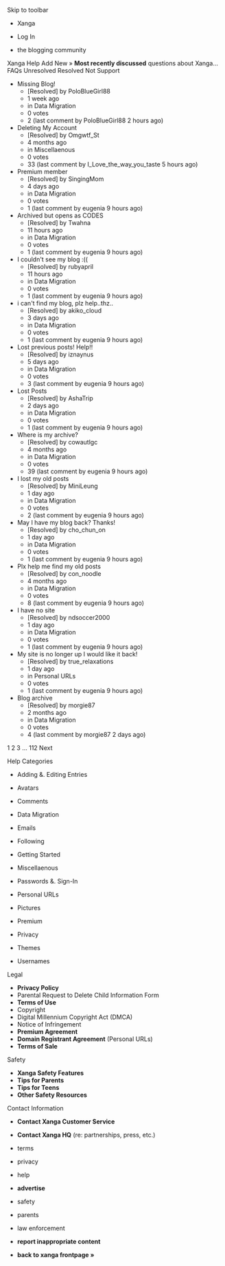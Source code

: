 Skip to toolbar

*   Xanga

*   Log In

*   the blogging community

Xanga Help Add New » **Most recently discussed** questions about Xanga… FAQs Unresolved Resolved Not Support

*   Missing Blog!
    *   \[Resolved\] by PoloBlueGirl88
    *   1 week ago
    *   in Data Migration
    *   0 votes
    *   2 (last comment by PoloBlueGirl88 2 hours ago)
*   Deleting My Account
    *   \[Resolved\] by Omgwtf\_St
    *   4 months ago
    *   in Miscellaenous
    *   0 votes
    *   33 (last comment by I\_Love\_the\_way\_you\_taste 5 hours ago)
*   Premium member
    *   \[Resolved\] by SingingMom
    *   4 days ago
    *   in Data Migration
    *   0 votes
    *   1 (last comment by eugenia 9 hours ago)
*   Archived but opens as CODES
    *   \[Resolved\] by Twahna
    *   11 hours ago
    *   in Data Migration
    *   0 votes
    *   1 (last comment by eugenia 9 hours ago)
*   I couldn't see my blog :((
    *   \[Resolved\] by rubyapril
    *   11 hours ago
    *   in Data Migration
    *   0 votes
    *   1 (last comment by eugenia 9 hours ago)
*   i can't find my blog, plz help..thz..
    *   \[Resolved\] by akiko\_cloud
    *   3 days ago
    *   in Data Migration
    *   0 votes
    *   1 (last comment by eugenia 9 hours ago)
*   Lost previous posts! Help!!
    *   \[Resolved\] by iznaynus
    *   5 days ago
    *   in Data Migration
    *   0 votes
    *   3 (last comment by eugenia 9 hours ago)
*   Lost Posts
    *   \[Resolved\] by AshaTrip
    *   2 days ago
    *   in Data Migration
    *   0 votes
    *   1 (last comment by eugenia 9 hours ago)
*   Where is my archive?
    *   \[Resolved\] by cowautlgc
    *   4 months ago
    *   in Data Migration
    *   0 votes
    *   39 (last comment by eugenia 9 hours ago)
*   I lost my old posts
    *   \[Resolved\] by MiniLeung
    *   1 day ago
    *   in Data Migration
    *   0 votes
    *   2 (last comment by eugenia 9 hours ago)
*   May I have my blog back? Thanks!
    *   \[Resolved\] by cho\_chun\_on
    *   1 day ago
    *   in Data Migration
    *   0 votes
    *   1 (last comment by eugenia 9 hours ago)
*   Plx help me find my old posts
    *   \[Resolved\] by con\_noodle
    *   4 months ago
    *   in Data Migration
    *   0 votes
    *   8 (last comment by eugenia 9 hours ago)
*   I have no site
    *   \[Resolved\] by ndsoccer2000
    *   1 day ago
    *   in Data Migration
    *   0 votes
    *   1 (last comment by eugenia 9 hours ago)
*   My site is no longer up I would like it back!
    *   \[Resolved\] by true\_relaxations
    *   1 day ago
    *   in Personal URLs
    *   0 votes
    *   1 (last comment by eugenia 9 hours ago)
*   Blog archive
    *   \[Resolved\] by morgie87
    *   2 months ago
    *   in Data Migration
    *   0 votes
    *   4 (last comment by morgie87 2 days ago)

1 2 3 ... 112 Next

Help Categories

*   Adding &. Editing Entries
*   Avatars
*   Comments
*   Data Migration
*   Emails
*   Following
*   Getting Started
*   Miscellaenous

*   Passwords &. Sign-In
*   Personal URLs
*   Pictures
*   Premium
*   Privacy
*   Themes
*   Usernames

Legal

*   **Privacy Policy**
*   Parental Request to Delete Child Information Form
*   **Terms of Use**
*   Copyright
*   Digital Millennium Copyright Act (DMCA)
*   Notice of Infringement
*   **Premium Agreement**
*   **Domain Registrant Agreement** (Personal URLs)
*   **Terms of Sale**

Safety

*   **Xanga Safety Features**
*   **Tips for Parents**
*   **Tips for Teens**
*   **Other Safety Resources**

Contact Information

*   **Contact Xanga Customer Service**
*   **Contact Xanga HQ** (re: partnerships, press, etc.)

*   terms
*   privacy
*   help
*   **advertise**

*   safety
*   parents
*   law enforcement
*   **report inappropriate content**

*   **back to xanga frontpage »**